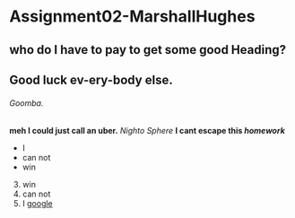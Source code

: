 # Assignment02-MarshallHughes
## who do I have to pay to get some good Heading?
## Good luck ev-ery-body else.
###### Goomba.
**meh I could just call an uber.**
*Nighto Sphere*
**I cant escape this _homework_**
- I
- can not
- win
3. win
2. can not
1. I
[google](https://www.google.com/)
